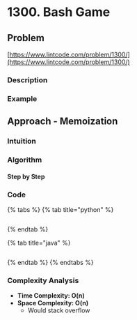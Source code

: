 # 1300. Bash Game

## Problem

[https://www.lintcode.com/problem/1300/](https://www.lintcode.com/problem/1300/)

### Description

### Example

## Approach - Memoization 

### Intuition

### Algorithm

#### Step by Step

### Code

{% tabs %}
{% tab title="python" %}
```python

```
{% endtab %}

{% tab title="java" %}
```

```
{% endtab %}
{% endtabs %}

### Complexity Analysis

* **Time Complexity: O\(n\)**
* **Space Complexity: O\(n\)**
  * Would stack overflow

